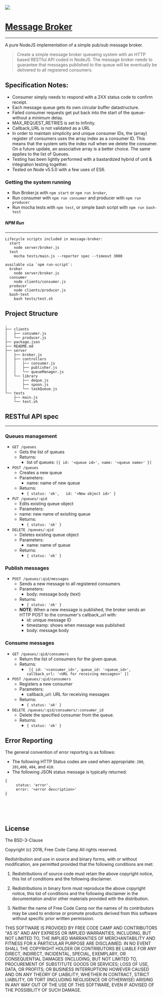 ![](https://raw.githubusercontent.com/jagracey/Broker/66daad9f32e035b349b0d5683f64aaf7916309d8/pattern.png)

# [Message Broker](https://git.io/Message-Broker)

***
A pure NodeJS implementation of a simple pub/sub message broker.

> Create a simple message broker queueing system with an HTTP based RESTful API coded in NodeJS.
> The message broker needs to guarantee that messages published to the queue will be eventually be delivered to all registered consumers.

## Specification Notes:
- Consumer simply needs to respond with a 2XX status code to confirm receipt.
- Each message queue gets its own circular buffer datastructure.
- Failed consumer requests get put back into the start of the queue- without a minimum delay.
- MAX_REQUEST_RETRIES is set to Infinity.
- Callback_URL is not validated as a URL
- In order to maintain simplicity and unique consumer IDs, the (array) register of consumers uses the array index as a consumer ID. This means that the system sets the index null when we delete the consumer. On a future update, an associative array is a better choice. The same applies to the list of Queues.
- Testing has been lightly performed with a bastardized hybrid of unit & integration testing together.
- Tested on Node v5.5.0 with a few uses of ES6.


### Getting the system running

- Run Broker.js with `npm start` or `npm run broker`,
- Run consumer with `npm run consumer` and producer with `npm run producer`
- Run mocha tests with `npm test`, or simple bash script with `npm run bash-test`


##### NPM Run
***
```
Lifecycle scripts included in message-broker:
  start
    node server/broker.js
  test
    mocha tests/main.js --reporter spec --timeout 3000

available via `npm run-script`:
  broker
    node server/broker.js
  consumer
    node clients/consumer.js
  producer
    node clients/producer.js
  bash-test
    bash tests/test.sh
```


## Project Structure
```
.
├── clients
│   ├── consumer.js
│   └── producer.js
├── package.json
├── README.md
├── server
│   ├── broker.js
│   ├── controllers
│   │   ├── consumer.js
│   │   ├── publisher.js
│   │   └── queueManager.js
│   └── library
│       ├── deque.js
│       ├── spoon.js
│       └── taskQueue.js
└── tests
    ├── main.js
    └── test.sh
```


## RESTful API spec
***
### Queues management

- `GET /queues`
  - Gets the list of queues
  - Returns:
     - list of queues: `[{
     id: '<queue id>',
     name: '<queue name>'
}]`
- `POST /queues`
  - Creates a new queue
  - Parameters:
    - name: name of new queue
  - Returns:
    - `{
     status: 'ok',  
     id: '<New object id>'
}`
- `PUT /queues/:qid`
  - Edits existing queue object
   - Parameters:
    - name: new name of exisiting queue
  - Returns:
    - `{
     status: 'ok'
}`
- `DELETE /queues/:qid`
  - Deletes existing queue object
  - Parameters:
    - name: name of queue
  - Returns:
    - `{
     status: 'ok'
    }`

### Publish messages

- `POST /queues/:qid/messages`
  - Sends a new message to all registered consumers
  - Parameters:
    - body: message body (text)
  - Returns:
    - `{
     status: 'ok'
    }`
  - **NOTE**: When a new message is published, the broker sends an HTTP POST to the consumer's callback_url with:
    - id: unique message ID
    - timestamp: shows when message was published  
    - body: message body

### Consume messages

- `GET /queues/:qid/consumers`
  - Return the list of consumers for the given queue.
  - Returns:
    - `
        [{
            id: '<consumer_id>',
            queue_id: '<queue_id>',
            callback_url: '<URL for receiving messages>'
        }]`
- `POST /queues/:qid/consumers`
  - Registers a new consumer
  - Parameters:
    - callback_url: URL for receiving messages
  - Returns:
    - `{
     status: 'ok'
    }`
- `DELETE /queues/:qid/consumers/:consumer_id`
  - Delete the specified consumer from the queue.
  - Returns:
    - `{
     status: 'ok'
    }`

## Error Reporting
The general convention of error reporting is as follows:
- The following HTTP Status codes are used when appropriate: `200`, `201`,`400`, `404`, and `410`.
- The following JSON status message is typically returned:
```
{
     status: 'error',
     error: '<error description>'
}
```

<br><br><br>

License
-------

The BSD-3-Clause

Copyright (c) 2016, Free Code Camp
All rights reserved.

Redistribution and use in source and binary forms, with or without modification, are permitted provided that the following conditions are met:

1. Redistributions of source code must retain the above copyright notice, this list of conditions and the following disclaimer.

2. Redistributions in binary form must reproduce the above copyright notice, this list of conditions and the following disclaimer in the documentation and/or other materials provided with the distribution.

3. Neither the name of Free Code Camp nor the names of its contributors may be used to endorse or promote products derived from this software without specific prior written permission.

THIS SOFTWARE IS PROVIDED BY FREE CODE CAMP AND CONTRIBUTORS "AS IS" AND ANY EXPRESS OR IMPLIED WARRANTIES, INCLUDING, BUT NOT LIMITED TO, THE IMPLIED WARRANTIES OF MERCHANTABILITY AND FITNESS FOR A PARTICULAR PURPOSE ARE DISCLAIMED. IN NO EVENT SHALL THE COPYRIGHT HOLDER OR CONTRIBUTORS BE LIABLE FOR ANY DIRECT, INDIRECT, INCIDENTAL, SPECIAL, EXEMPLARY, OR CONSEQUENTIAL DAMAGES (INCLUDING, BUT NOT LIMITED TO, PROCUREMENT OF SUBSTITUTE GOODS OR SERVICES; LOSS OF USE, DATA, OR PROFITS; OR BUSINESS INTERRUPTION) HOWEVER CAUSED AND ON ANY THEORY OF LIABILITY, WHETHER IN CONTRACT, STRICT LIABILITY, OR TORT (INCLUDING NEGLIGENCE OR OTHERWISE) ARISING IN ANY WAY OUT OF THE USE OF THIS SOFTWARE, EVEN IF ADVISED OF THE POSSIBILITY OF SUCH DAMAGE.
